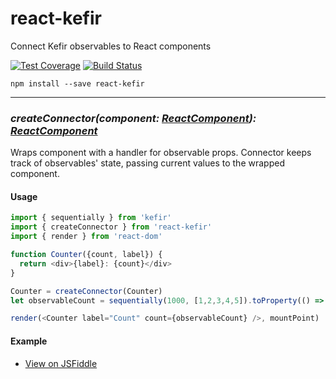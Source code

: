 react-kefir
===========

Connect Kefir observables to React components

[![Test Coverage](https://codeclimate.com/github/rvikmanis/react-kefir/badges/coverage.svg)](https://codeclimate.com/github/rvikmanis/react-kefir/coverage)
[![Build Status](https://travis-ci.org/rvikmanis/react-kefir.svg?branch=master)](https://travis-ci.org/rvikmanis/react-kefir)

```
npm install --save react-kefir
```

---

### *createConnector(component: [ReactComponent](https://facebook.github.io/react/docs/top-level-api.html)): [ReactComponent](https://facebook.github.io/react/docs/top-level-api.html)*

Wraps component with a handler for observable props. Connector keeps track of observables' state, passing current values to the wrapped component.

#### Usage

```js
import { sequentially } from 'kefir'
import { createConnector } from 'react-kefir'
import { render } from 'react-dom'

function Counter({count, label}) {
  return <div>{label}: {count}</div>
}

Counter = createConnector(Counter)
let observableCount = sequentially(1000, [1,2,3,4,5]).toProperty(() => 0)

render(<Counter label="Count" count={observableCount} />, mountPoint)
```

#### Example

 * [View on JSFiddle](https://jsfiddle.net/rvikmanis/jzhcrxmz/)
